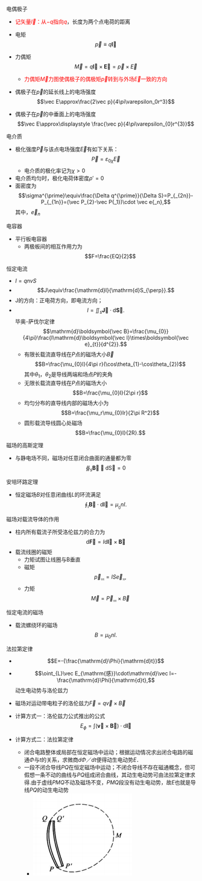 电偶极子

- <font color=red>记矢量$\vec l$：从$-q$指向$q$</font>，长度为两个点电荷的距离
- 电矩$$\vec p\equiv q\boldsymbol{\vec l}$$
- 力偶矩$$\vec M=q\boldsymbol{\vec l}\times\boldsymbol{\vec E}=\vec p \times \vec E$$
  - <font color=red>力偶矩$\vec M$力图使偶极子的偶极矩$\vec p$转到与外场$\vec E$一致的方向</font>

- 偶极子在$\vec p$的延长线上的电场强度$$\vec E\approx\frac{2\vec p}{4\pi\varepsilon_0r^3}$$

- 偶极子在$\vec p$的中垂面上的电场强度$$\vec E\approx\displaystyle \frac{\vec p}{4\pi\varepsilon_{0}r^{3}}$$


电介质
- 极化强度$\vec P$与该点电场强度$\vec E$有如下关系：$$\vec P=\varepsilon_{0\chi}\vec E$$
  - 电介质的极化率记为$\chi>0$
- 电介质均匀时，极化电荷体密度$\rho'=0$
- 面密度为$$\sigma^{\prime}\equiv\frac{\Delta q^{\prime}}{\Delta S}=P_{_{2n}}-P_{_{1n}}=(\vec P_{2}-\vec P{_1})\cdot \vec e{_n},$$其中，$\vec e_n$


电容器

- 平行板电容器
  - 两极板间的相互作用力为$$F=\frac{EQ}{2}$$


恒定电流
- $I=qnvS$
- $$J\equiv\frac{\mathrm{d}I}{\mathrm{d}S_{\perp}}.$$
- J的方向：正电荷方向，即电流方向；
- $$I=\iint_{s}\mathbf{\vec J}\cdot\mathrm{d}\mathbf{\vec S}.$$
毕奥-萨伐尔定律$$\mathrm{d}\boldsymbol{\vec B}=\frac{\mu_{0}}{4\pi}\frac{I\mathrm{d}\boldsymbol{\vec l}\times\boldsymbol{\vec e}_{t}}{d^{2}}.$$
  - 有限长载流直导线在$P$点的磁场大小$\vec B$$$B=\frac{\mu_{0}I}{4\pi r}(\cos\theta_{1}-\cos\theta_{2})$$其中$\theta_1，\theta_2$是导线两端和场点$P$的夹角
  - 无限长载流直导线在$P$点的磁场大小$$B=\frac{\mu_{0}I}{2\pi r}$$
  - 均匀分布的直导线内部的磁场大小为$$B=\frac{\mu_r\mu_{0}Ir}{2\pi R^2}$$
  - 圆形载流导线圆心处磁场$$B=\frac{\mu_{0}I}{2R}.$$

磁场的高斯定理
- 与静电场不同，磁场对任意闭合曲面的通量都为零$$\oiint_{s}\boldsymbol{\vec B}\cdot\mathrm{d\vec S}=0$$

安培环路定理

- 恒定磁场$B$对任意闭曲线$L$的环流满足$$\oint_{\iota}\boldsymbol{\vec B}\cdot\mathrm{d}\boldsymbol{\vec l}=\mu_{_0}nI.$$

磁场对载流导体的作用

- 柱内所有载流子所受洛伦兹力的合力为$$\mathrm{d}\boldsymbol{\vec F}=I\mathrm{d}\boldsymbol{\vec l}\times\boldsymbol{\vec B}$$
- 载流线圈的磁矩
  - 力矩试图让线圈与B垂直
  - 磁矩$$\vec p_{{\mathfrak{m}}}=IS\vec e_{{\mathfrak{n}}},$$
  - 力矩$$\vec M=\vec P_{\mathfrak{m}}\times \vec B$$

恒定电流的磁场
- 载流螺绕环的磁场$$B=\mu_{0}nl.$$

法拉第定律

- $$E=-{\frac{\mathrm{d}\Phi}{\mathrm{d}t}}$$
- $$\oint_{L}\vec E_{\mathrm{感}}\cdot\mathrm{d}\vec l=-\frac{\mathrm{d}\Phi}{\mathrm{d}t},$$
动生电动势与洛伦兹力

- 磁场对运动带电粒子的洛伦兹力$\vec F=q\vec v \times \vec B$
- 计算方式一：洛伦兹力公式推出的公式
$$E_{\phi}=\int(\mathbf{\vec v}\times\mathbf{\vec B})\cdot\mathrm{d}\boldsymbol{\vec l}$$

- 计算方式二：法拉第定律
  - 闭合电路整体或局部在恒定磁场中运动；根据运动情况求出闭合电路的磁通$Φ$与$t$的关系，求微商$dΦ／dt$便得动生电动势$E$．
  - 一段不闭合导线$PQ$在恒定磁场中运动；不闭合导线不存在磁通概念，但可假想一条不动的曲线与$PQ$组成闭合曲线，其动生电动势可由法拉第定律求得.由于虚线$PMQ$不动及磁场不变，$PMQ$段没有动生电动势，故$E$也就是导线$PQ$的动生电动势
    - ![](Photos/2024-01-10-10-34-28.png)
